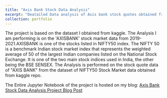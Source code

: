 ```yaml
---
title: "Axis Bank Stock Data Analysis"
excerpt: "Deatailed Data analysis of Axis bank stock quotes obtained from kaggle datasets. The project is a part of Jovian Data Analysis Course<br/><img src='/images/stockdataimage.png'>"
collection: portfolio
---
```


The project is based on the dataset I obtained from kaggle. The Analysis I am performing is on the 'AXISBANK' stock market data from 2019-2021.AXISBANK is one of the stocks listed in NIFTY50 index. The NIFTY 50 is a benchmark Indian stock market index that represents the weighted average of 50 of the largest Indian companies listed on the National Stock Exchange. It is one of the two main stock indices used in India, the other being the BSE SENSEX. The Analysis is performed on the stock quote data of "AXIS BANK" from the dataset of NIFTY50 Stock Market data obtained from kaggle repo.  

The Entire Jupyter Notebook of the project is hosted on my blog: [Axis Bank Stock Data Analysis Project Blog Post](https://sandeshkatakam.github.io/My-Machine_learning-Blog/jupyter/2021/12/22/data-analysis-course-project.html)  

<script src="https://gist.github.com/sandeshkatakam/e544ac92eee279311ace3d1a3c891532.js"></script>


